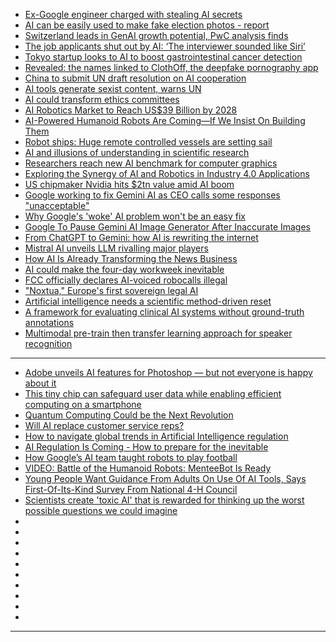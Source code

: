 - [Ex-Google engineer charged with stealing AI secrets](https://cur.at/rX4q76e?m=web)
- [AI can be easily used to make fake election photos - report](https://cur.at/lhA0aQY?m=web)
- [Switzerland leads in GenAI growth potential, PwC analysis finds](https://cur.at/LYekcGv?m=web)
- [The job applicants shut out by AI: ‘The interviewer sounded like Siri’](https://cur.at/dMKETXV?m=web)
- [Tokyo startup looks to AI to boost gastrointestinal cancer detection](https://cur.at/cAVRYo5?m=web)
- [Revealed: the names linked to ClothOff, the deepfake pornography app](https://cur.at/XattDsi?m=web)
- [China to submit UN draft resolution on AI cooperation](https://cur.at/SL3xeKk?m=web)
- [AI tools generate sexist content, warns UN](https://cur.at/Cg4AIQR?m=web)
- [AI could transform ethics committees](https://cur.at/l5tOJZj?m=web)
- [AI Robotics Market to Reach US$39 Billion by 2028](https://cur.at/90TBIMZ?m=web)
- [AI-Powered Humanoid Robots Are Coming—If We Insist On Building Them](https://cur.at/ojZWZOA?m=web)
- [Robot ships: Huge remote controlled vessels are setting sail](https://cur.at/pgO0rI5?m=web)
- [AI and illusions of understanding in scientific research](https://cur.at/Re65aVb?m=web)
- [Researchers reach new AI benchmark for computer graphics](https://cur.at/waSTyDS?m=web)
- [Exploring the Synergy of AI and Robotics in Industry 4.0 Applications](https://cur.at/cReEu0i?m=web)
- [US chipmaker Nvidia hits $2tn value amid AI boom](https://cur.at/H0u7d1s?m=web)
- [Google working to fix Gemini AI as CEO calls some responses "unacceptable"](https://cur.at/zyf2tNW?m=web)
- [Why Google's 'woke' AI problem won't be an easy fix](https://cur.at/IDsIouJ?m=web)
- [Google To Pause Gemini AI Image Generator After Inaccurate Images](https://cur.at/C3aL1N3?m=web)
- [From ChatGPT to Gemini: how AI is rewriting the internet](https://cur.at/HuirIsJ?m=web)
- [Mistral AI unveils LLM rivalling major players](https://cur.at/nXZjOLq?m=web)
- [How AI Is Already Transforming the News Business](https://cur.at/xL1aXAM?m=web)
- [AI could make the four-day workweek inevitable](https://cur.at/XutiGRH?m=web)
- [FCC officially declares AI-voiced robocalls illegal](https://cur.at/KRjUA6r?m=web)
- ["Noxtua," Europe's first sovereign legal AI](https://cur.at/BAHLBBZ?m=web)
- [Artificial intelligence needs a scientific method-driven reset](https://cur.at/bgg3UCE?m=web)
- [A framework for evaluating clinical AI systems without ground-truth annotations](https://cur.at/7x9FwYS?m=web)
- [Multimodal pre-train then transfer learning approach for speaker recognition](https://cur.at/zeBaD3D?m=web)

------------
- [Adobe unveils AI features for Photoshop — but not everyone is happy about it](https://cur.at/qkHwoMs?m=web)
- [This tiny chip can safeguard user data while enabling efficient computing on a smartphone](https://cur.at/v4AnTtq?m=web)
- [Quantum Computing Could be the Next Revolution](https://cur.at/33ilLuO?m=web)
- [Will AI replace customer service reps?](https://cur.at/HFhnqUJ?m=web)
- [How to navigate global trends in Artificial Intelligence regulation](https://cur.at/H0jnsji?m=web)
- [AI Regulation Is Coming - How to prepare for the inevitable](https://cur.at/Qz0yb8W?m=web)
- [How Google’s AI team taught robots to play football](https://cur.at/5d0sU2H?m=web)
- [VIDEO: Battle of the Humanoid Robots: MenteeBot Is Ready](https://cur.at/REC1Mt2?m=web)
- [Young People Want Guidance From Adults On Use Of AI Tools, Says First-Of-Its-Kind Survey From National 4-H Council](https://cur.at/4F3HHtb?m=web)
- [Scientists create 'toxic AI' that is rewarded for thinking up the worst possible questions we could imagine](https://cur.at/eVP6WDe?m=web)
- []()
- []()
- []()
- []()
- []()
- []()
- []()
- []()
- []()
- []()

---------------
